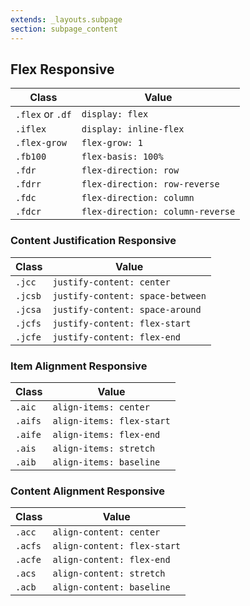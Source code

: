 ```yaml
---
extends: _layouts.subpage
section: subpage_content
---
```

<h2 class="tcg50 ft10 fw3 mb2 md-mb3 flex aic acc">Flex <a class="badge br3 bg1 tcw ft3 uppercase ls1 fw6 ml1" title="These helpers accept responsive prefixes">Responsive</a></h2>

<table class="w100 mb6 ft4 tcg60 lh2">
    <thead>
        <tr class="brdr1--bottom bcg10">
            <th class="pv1">Class</th>
            <th class="pv1">Value</th>
        </tr>
    </thead>
    <tr class="brdr1--bottom bcg10">
        <td class="pv1"><code>.flex</code> or <code>.df</code></td>
        <td class="pv1"><code>display: flex</code></td>
    </tr>
    <tr class="brdr1--bottom bcg10">
        <td class="pv1"><code>.iflex</code></td>
        <td class="pv1"><code>display: inline-flex</code></td>
    </tr>
    <tr class="brdr1--bottom bcg10">
        <td class="pv1"><code>.flex-grow</code></td>
        <td class="pv1"><code>flex-grow: 1</code></td>
    </tr>
    <tr class="brdr1--bottom bcg10">
        <td class="pv1"><code>.fb100</code></td>
        <td class="pv1"><code>flex-basis: 100%</code></td>
    </tr>
    <tr class="brdr1--bottom bcg10">
        <td class="pv1"><code>.fdr</code></td>
        <td class="pv1"><code>flex-direction: row</code></td>
    </tr>
    <tr class="brdr1--bottom bcg10">
        <td class="pv1"><code>.fdrr</code></td>
        <td class="pv1"><code>flex-direction: row-reverse</code></td>
    </tr>
    <tr class="brdr1--bottom bcg10">
        <td class="pv1"><code>.fdc</code></td>
        <td class="pv1"><code>flex-direction: column</code></td>
    </tr>
    <tr class="brdr1--bottom bcg10">
        <td class="pv1"><code>.fdcr</code></td>
        <td class="pv1"><code>flex-direction: column-reverse</code></td>
    </tr>
</table>

<h3 class="tcg50 ft10 fw3 mb2 md-mb3 flex aic acc">Content Justification <a class="badge br3 bg1 tcw ft3 uppercase ls1 fw6 ml1" title="These helpers accept responsive prefixes">Responsive</a></h3>

<table class="w100 mb6 ft4 tcg60 lh2">
    <thead>
        <tr class="brdr1--bottom bcg10">
            <th class="pv1">Class</th>
            <th class="pv1">Value</th>
        </tr>
    </thead>
    <tbody>
        <tr class="brdr1--bottom bcg10">
            <td class="pv1"><code>.jcc</code></td>
            <td class="pv1"><code>justify-content: center</code></td>
        </tr>
        <tr class="brdr1--bottom bcg10">
            <td class="pv1"><code>.jcsb</code></td>
            <td class="pv1"><code>justify-content: space-between</code></td>
        </tr>
        <tr class="brdr1--bottom bcg10">
            <td class="pv1"><code>.jcsa</code></td>
            <td class="pv1"><code>justify-content: space-around</code></td>
        </tr>
        <tr class="brdr1--bottom bcg10">
            <td class="pv1"><code>.jcfs</code></td>
            <td class="pv1"><code>justify-content: flex-start</code></td>
        </tr>
        <tr class="brdr1--bottom bcg10">
            <td class="pv1"><code>.jcfe</code></td>
            <td class="pv1"><code>justify-content: flex-end</code></td>
        </tr>
    </tbody>
</table>

<h3 class="tcg50 ft10 fw3 mb2 md-mb3 flex aic acc">Item Alignment <a class="badge br3 bg1 tcw ft3 uppercase ls1 fw6 ml1" title="These helpers accept responsive prefixes">Responsive</a></h3>

<table class="w100 mb6 ft4 tcg60 lh2">
    <thead>
        <tr class="brdr1--bottom bcg10">
            <th class="pv1">Class</th>
            <th class="pv1">Value</th>
        </tr>
    </thead>
    <tbody>
        <tr class="brdr1--bottom bcg10">
            <td class="pv1"><code>.aic</code></td>
            <td class="pv1"><code>align-items: center</code></td>
        </tr>
        <tr class="brdr1--bottom bcg10">
            <td class="pv1"><code>.aifs</code></td>
            <td class="pv1"><code>align-items: flex-start</code></td>
        </tr>
        <tr class="brdr1--bottom bcg10">
            <td class="pv1"><code>.aife</code></td>
            <td class="pv1"><code>align-items: flex-end</code></td>
        </tr>
        <tr class="brdr1--bottom bcg10">
            <td class="pv1"><code>.ais</code></td>
            <td class="pv1"><code>align-items: stretch</code></td>
        </tr>
        <tr class="brdr1--bottom bcg10">
            <td class="pv1"><code>.aib</code></td>
            <td class="pv1"><code>align-items: baseline</code></td>
        </tr>
    </tbody>
</table>

<h3 class="tcg50 ft10 fw3 mb2 md-mb3 flex aic acc">Content Alignment <a class="badge br3 bg1 tcw ft3 uppercase ls1 fw6 ml1" title="These helpers accept responsive prefixes">Responsive</a></h3>

<table class="w100 mb6 ft4 tcg60 lh2">
    <thead>
        <tr class="brdr1--bottom bcg10">
            <th class="pv1">Class</th>
            <th class="pv1">Value</th>
        </tr>
    </thead>
    <tbody>
        <tr class="brdr1--bottom bcg10">
            <td class="pv1"><code>.acc</code></td>
            <td class="pv1"><code>align-content: center</code></td>
        </tr>
        <tr class="brdr1--bottom bcg10">
            <td class="pv1"><code>.acfs</code></td>
            <td class="pv1"><code>align-content: flex-start</code></td>
        </tr>
        <tr class="brdr1--bottom bcg10">
            <td class="pv1"><code>.acfe</code></td>
            <td class="pv1"><code>align-content: flex-end</code></td>
        </tr>
        <tr class="brdr1--bottom bcg10">
            <td class="pv1"><code>.acs</code></td>
            <td class="pv1"><code>align-content: stretch</code></td>
        </tr>
        <tr class="brdr1--bottom bcg10">
            <td class="pv1"><code>.acb</code></td>
            <td class="pv1"><code>align-content: baseline</code></td>
        </tr>
    </tbody>
</table>